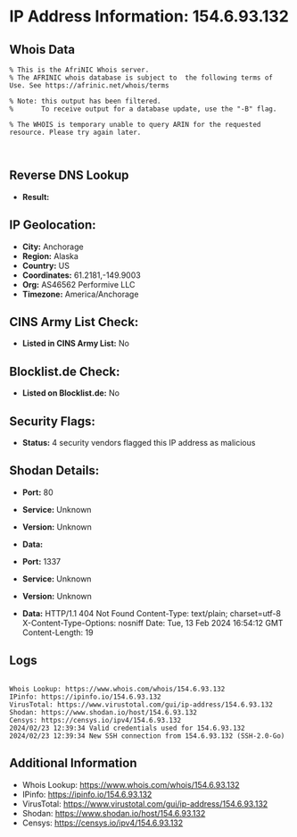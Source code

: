 # IP Address Information: 154.6.93.132

## Whois Data
```
% This is the AfriNIC Whois server.
% The AFRINIC whois database is subject to  the following terms of Use. See https://afrinic.net/whois/terms

% Note: this output has been filtered.
%       To receive output for a database update, use the "-B" flag.

% The WHOIS is temporary unable to query ARIN for the requested resource. Please try again later.



```
## Reverse DNS Lookup
- **Result:** 

## IP Geolocation:
- **City:** Anchorage
- **Region:** Alaska
- **Country:** US
- **Coordinates:** 61.2181,-149.9003
- **Org:** AS46562 Performive LLC
- **Timezone:** America/Anchorage

## CINS Army List Check:
- **Listed in CINS Army List:** 
No

## Blocklist.de Check:
- **Listed on Blocklist.de:** 
No

## Security Flags:
- **Status:** 4 security vendors flagged this IP address as malicious

## Shodan Details:
- **Port:** 80
- **Service:** Unknown
- **Version:** Unknown
- **Data:** 

- **Port:** 1337
- **Service:** Unknown
- **Version:** Unknown
- **Data:** HTTP/1.1 404 Not Found
Content-Type: text/plain; charset=utf-8
X-Content-Type-Options: nosniff
Date: Tue, 13 Feb 2024 16:54:12 GMT
Content-Length: 19



## Logs
```

Whois Lookup: https://www.whois.com/whois/154.6.93.132
IPinfo: https://ipinfo.io/154.6.93.132
VirusTotal: https://www.virustotal.com/gui/ip-address/154.6.93.132
Shodan: https://www.shodan.io/host/154.6.93.132
Censys: https://censys.io/ipv4/154.6.93.132
2024/02/23 12:39:34 Valid credentials used for 154.6.93.132
2024/02/23 12:39:34 New SSH connection from 154.6.93.132 (SSH-2.0-Go)

```
## Additional Information
- Whois Lookup: https://www.whois.com/whois/154.6.93.132
- IPinfo: https://ipinfo.io/154.6.93.132
- VirusTotal: https://www.virustotal.com/gui/ip-address/154.6.93.132
- Shodan: https://www.shodan.io/host/154.6.93.132
- Censys: https://censys.io/ipv4/154.6.93.132


